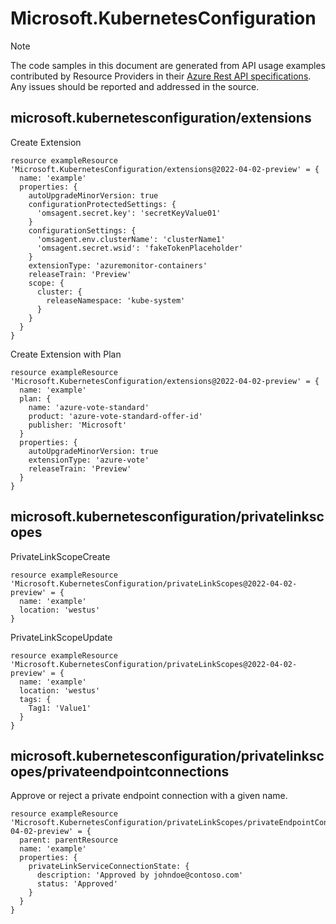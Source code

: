 # Microsoft.KubernetesConfiguration
  
> [!NOTE]
> The code samples in this document are generated from API usage examples contributed by Resource Providers in their [Azure Rest API specifications](https://github.com/Azure/azure-rest-api-specs). Any issues should be reported and addressed in the source.


## microsoft.kubernetesconfiguration/extensions

Create Extension
```bicep
resource exampleResource 'Microsoft.KubernetesConfiguration/extensions@2022-04-02-preview' = {
  name: 'example'
  properties: {
    autoUpgradeMinorVersion: true
    configurationProtectedSettings: {
      'omsagent.secret.key': 'secretKeyValue01'
    }
    configurationSettings: {
      'omsagent.env.clusterName': 'clusterName1'
      'omsagent.secret.wsid': 'fakeTokenPlaceholder'
    }
    extensionType: 'azuremonitor-containers'
    releaseTrain: 'Preview'
    scope: {
      cluster: {
        releaseNamespace: 'kube-system'
      }
    }
  }
}
```

Create Extension with Plan
```bicep
resource exampleResource 'Microsoft.KubernetesConfiguration/extensions@2022-04-02-preview' = {
  name: 'example'
  plan: {
    name: 'azure-vote-standard'
    product: 'azure-vote-standard-offer-id'
    publisher: 'Microsoft'
  }
  properties: {
    autoUpgradeMinorVersion: true
    extensionType: 'azure-vote'
    releaseTrain: 'Preview'
  }
}
```

## microsoft.kubernetesconfiguration/privatelinkscopes

PrivateLinkScopeCreate
```bicep
resource exampleResource 'Microsoft.KubernetesConfiguration/privateLinkScopes@2022-04-02-preview' = {
  name: 'example'
  location: 'westus'
}
```

PrivateLinkScopeUpdate
```bicep
resource exampleResource 'Microsoft.KubernetesConfiguration/privateLinkScopes@2022-04-02-preview' = {
  name: 'example'
  location: 'westus'
  tags: {
    Tag1: 'Value1'
  }
}
```

## microsoft.kubernetesconfiguration/privatelinkscopes/privateendpointconnections

Approve or reject a private endpoint connection with a given name.
```bicep
resource exampleResource 'Microsoft.KubernetesConfiguration/privateLinkScopes/privateEndpointConnections@2022-04-02-preview' = {
  parent: parentResource 
  name: 'example'
  properties: {
    privateLinkServiceConnectionState: {
      description: 'Approved by johndoe@contoso.com'
      status: 'Approved'
    }
  }
}
```
